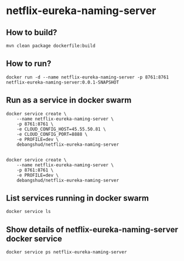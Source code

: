 # netflix-eureka-naming-server

## How to build?

    mvn clean package dockerfile:build
    
## How to run?

    docker run -d --name netflix-eureka-naming-server -p 8761:8761 netflix-eureka-naming-server:0.0.1-SNAPSHOT    

## Run as a service in docker swarm
    
    docker service create \
        --name netflix-eureka-naming-server \
        -p 8761:8761 \
        -e CLOUD_CONFIG_HOST=45.55.50.81 \
        -e CLOUD_CONFIG_PORT=8888 \
        -e PROFILE=dev \
        debangshud/netflix-eureka-naming-server 


    docker service create \
        --name netflix-eureka-naming-server \
        -p 8761:8761 \
        -e PROFILE=dev \
        debangshud/netflix-eureka-naming-server

             
## List services running in docker swarm

    docker service ls
    
## Show details of netflix-eureka-naming-server docker service
    
    docker service ps netflix-eureka-naming-server     
    